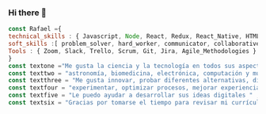 ### Hi there 👋
```js
const Rafael ={
technical_skills : { Javascript, Node, React, Redux, React_Native, HTML, CSS, SQL, TypeScript },
soft_skills :[ problem_solver, hard_worker, communicator, collaborative ],
Tools : { Zoom, Slack, Trello, Scrum, Git, Jira, Agile_Methodologies }
}
const textone ="Me gusta la ciencia y la tecnología en todos sus aspectos,  mecánica, energía, ";
const texttwo = "astronomía, biomedicina, electrónica, computación y mucho más. " ;
const textthree = "Me gusta innovar, probar diferentes alternativas, diferentes soluciones, " ;
const textfour = "experimentar, optimizar procesos, mejorar experiencias " ;
const textfive = "Le puedo ayudar a desarrollar sus ideas digitales " ;
const textsix = "Gracias por tomarse el tiempo para revisar mi currículum. " ;

``` 
<!--
**SarriaRafael/SarriaRafael** is a ✨ _special_ ✨ repository because its `README.md` (this file) appears on your GitHub profile.

Here are some ideas to get you started:

- 🔭 I’m currently working on ...
- 🌱 I’m currently learning ...
- 👯 I’m looking to collaborate on ...
- 🤔 I’m looking for help with ...
- 💬 Ask me about ...
- 📫 How to reach me: ...
- 😄 Pronouns: ...
- ⚡ Fun fact: ...
-->
